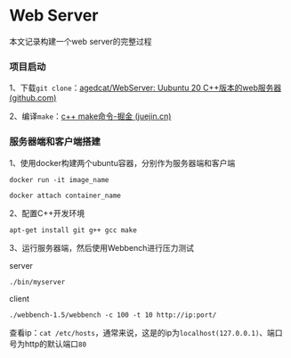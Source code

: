 # Web Server

本文记录构建一个web server的完整过程

### 项目启动

1、下载`git clone`：[agedcat/WebServer: Uubuntu 20 C++版本的web服务器 (github.com)](https://github.com/agedcat/WebServer)

2、编译`make`：[c++ make命令-掘金 (juejin.cn)](https://juejin.cn/s/c%2B%2B%20make%E5%91%BD%E4%BB%A4)

### 服务器端和客户端搭建

1、使用docker构建两个ubuntu容器，分别作为服务器端和客户端

`docker run -it image_name`

`docker attach container_name`

2、配置C++开发环境

`apt-get install git g++ gcc make`

3、运行服务器端，然后使用Webbench进行压力测试

server

`./bin/myserver`

client

`./webbench-1.5/webbench -c 100 -t 10 http://ip:port/`

查看ip：`cat /etc/hosts`，通常来说，这是的ip为`localhost(127.0.0.1)`、端口号为http的默认端口`80`